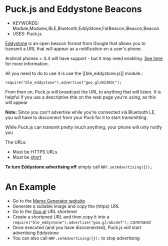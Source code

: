 <!--- Copyright (c) 2016 Gordon Williams, Pur3 Ltd. See the file LICENSE for copying permission. -->
Puck.js and Eddystone Beacons
=============================

* KEYWORDS: Module,Modules,BLE,Bluetooth,EddyStone,FatBeacon,iBeacon,Beacon
* USES: Puck.js

[Eddystone](https://github.com/google/eddystone) is an open beacon format from Google
that allows you to transmit a URL that will appear as a notification on
a user's phone.

Android phones > 4.4 will have support - but it may need enabling.
[See here](https://developers.google.com/beacons/) for more information.

All you need to do to use it is use the [[ble_eddystone.js]] module.:

```
require("ble_eddystone").advertise("goo.gl/B3J0Oc");
```

From then on, Puck.js will broadcast the URL to anything that will listen. It
is helpful if you use a descriptive title on the web page you're using, as this
will appear

**Note:** Since you can't advertise while you're connected via Bluetooth LE,
you will have to disconnect from your Puck for it to start transmitting.

While Puck.js can transmit pretty much anything, your phone will
only notify you

The URLs:

* Must be HTTPS URLs
* Must be [short](https://github.com/google/eddystone/tree/master/eddystone-url)

**To turn Eddystone advertising off** simply call `NRF.setAdvertising({});`

An Example
==========

* Go to the [Meme Generator website](https://imgflip.com/memegenerator)
* Generate a suitable image and copy the (https) URL
* Go to the [Goo.gl](https://goo.gl/) URL shortener
* Create a shortened URL and then copy it into a `require("ble_eddystone").advertise("goo.gl/abcdef");` command
* Once executed (and you have disconnected), Puck.js will start advertising Eddystone
* You can also call  `NRF.setAdvertising({});` to stop advertising
